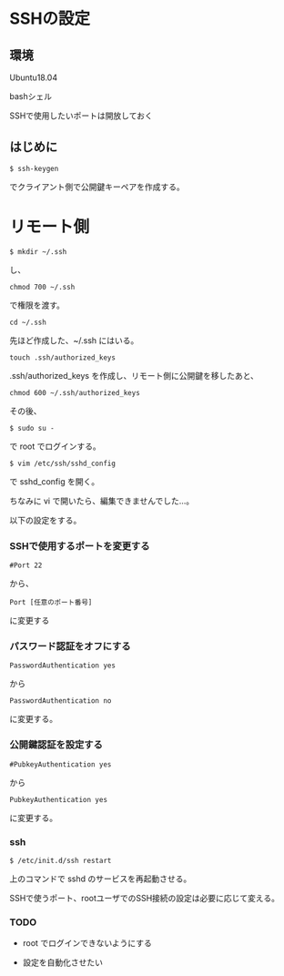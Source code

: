 # SSHの設定

## 環境

Ubuntu18.04

bashシェル

SSHで使用したいポートは開放しておく

## はじめに

```
$ ssh-keygen
```

でクライアント側で公開鍵キーペアを作成する。

# リモート側

```
$ mkdir ~/.ssh
```

し、

```
chmod 700 ~/.ssh
```

で権限を渡す。

```
cd ~/.ssh
```

先ほど作成した、~/.ssh にはいる。

```
touch .ssh/authorized_keys
```

.ssh/authorized_keys を作成し、リモート側に公開鍵を移したあと、

```
chmod 600 ~/.ssh/authorized_keys
```

その後、

```
$ sudo su -
```

で root でログインする。

```
$ vim /etc/ssh/sshd_config
```

で sshd_config を開く。

ちなみに vi で開いたら、編集できませんでした...。

以下の設定をする。

### SSHで使用するポートを変更する

```
#Port 22
```

から、

```
Port [任意のポート番号]
```

に変更する

### パスワード認証をオフにする

```
PasswordAuthentication yes
```

から

```
PasswordAuthentication no
```

に変更する。

### 公開鍵認証を設定する
```
#PubkeyAuthentication yes
```

から

```
PubkeyAuthentication yes
```

に変更する。

### ssh

```
$ /etc/init.d/ssh restart
```

上のコマンドで sshd のサービスを再起動させる。

SSHで使うポート、rootユーザでのSSH接続の設定は必要に応じて変える。

### TODO

- root でログインできないようにする

- 設定を自動化させたい
